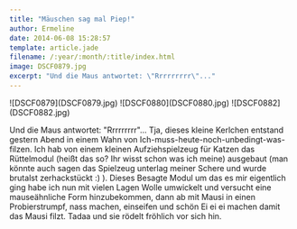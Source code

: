 ```yaml
---
title: "Mäuschen sag mal Piep!"
author: Ermeline
date: 2014-06-08 15:28:57
template: article.jade
filename: /:year/:month/:title/index.html
image: DSCF0879.jpg
excerpt: "Und die Maus antwortet: \"Rrrrrrrrr\"..."
---
```


<div class="slideshow_landscape">
![DSCF0879](DSCF0879.jpg)
![DSCF0880](DSCF0880.jpg)
![DSCF0882](DSCF0882.jpg)
</div>

Und die Maus antwortet: "Rrrrrrrrr"... Tja, dieses kleine Kerlchen
entstand gestern Abend in einem Wahn von
Ich-muss-heute-noch-unbedingt-was-filzen. Ich hab von einem kleinen
Aufziehspielzeug für Katzen das Rüttelmodul (heißt das so? Ihr wisst
schon was ich meine) ausgebaut (man könnte auch sagen das Spielzeug
unterlag meiner Schere und wurde brutalst zerhackstückt :) ). Dieses
Besagte Modul um das es mir eigentlich ging habe ich nun mit vielen
Lagen Wolle umwickelt und versucht eine mauseähnliche Form
hinzubekommen, dann ab mit Mausi in einen Probierstrumpf, nass machen,
einseifen und schön Ei ei ei machen damit das Mausi filzt. Tadaa und sie
rödelt fröhlich vor sich hin.
